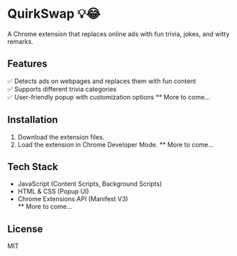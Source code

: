 # QuirkSwap 💡😂  
A Chrome extension that replaces online ads with fun trivia, jokes, and witty remarks.  

## Features  
✅ Detects ads on webpages and replaces them with fun content  
✅ Supports different trivia categories  
✅ User-friendly popup with customization options 
** More to come...

## Installation  
1. Download the extension files.  
2. Load the extension in Chrome Developer Mode.
** More to come...

## Tech Stack  
- JavaScript (Content Scripts, Background Scripts)  
- HTML & CSS (Popup UI)  
- Chrome Extensions API (Manifest V3)  
** More to come...

## License  
MIT  
